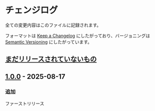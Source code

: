 # チェンジログ

全ての変更内容はこのファイルに記録されます。

フォーマットは [Keep a Changelog](https://keepachangelog.com/en/1.1.0/) にしたがっており、バージョニングは [Semantic Versioning](https://semver.org/spec/v2.0.0.html) にしたがっています。

## [まだリリースされていないもの]

## [1.0.0] - 2025-08-17

### 追加

ファーストリリース

[まだリリースされていないもの]: https://github.com/izzet-mtg/mtg-name-book/compare/v1.0.0...HEAD
[1.0.0]: https://github.com/izzet-mtg/mtg-name-book/releases/tag/v1.0.0
